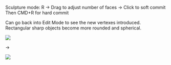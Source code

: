 Sculpture mode: R -> Drag to adjust number of faces -> Click to soft commit
Then CMD+R for hard commit

Can go back into Edit Mode to see the new vertexes introduced. Rectangular sharp objects become more rounded and spherical.

![](https://i.imgur.com/B9Hh0nH.png)

->

![](https://i.imgur.com/O9v3CPd.png)
